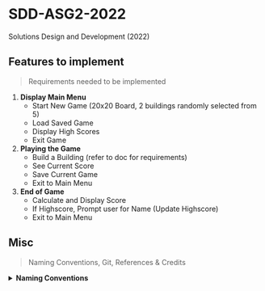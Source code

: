 # SDD-ASG2-2022
Solutions Design and Development (2022) 

## Features to implement
> Requirements needed to be implemented
1. **Display Main Menu** 
   - Start New Game (20x20 Board, 2 buildings randomly selected from 5)
   - Load Saved Game
   - Display High Scores
   - Exit Game
2. **Playing the Game** 
   - Build a Building (refer to doc for requirements)
   - See Current Score
   - Save Current Game
   - Exit to Main Menu
1. **End of Game**
   - Calculate and Display Score
   - If Highscore, Prompt user for Name (Update Highscore)
   - Exit to Main Menu

## Misc
> Naming Conventions, Git, References & Credits

<details>
<summary><b>Naming Conventions</b></summary>
- <b>Commits</b> : https://www.freecodecamp.org/news/writing-good-commit-messages-a-practical-guide/ <br>
- <b>Functions</b> : PascalCase, Function names start with a capital letter. (E.g: ParseJson()) <br>
- <b>Variables</b>: camelCase or Hungarian Notation. (E.g: isValid or **b**IsValid)<br>
- <b>Constants</b>: All uppercase. (E.g: const int MAX_SIZE = 100;)<br>
- <b>Classes</b>: PascalCase, Class names start with a capital letter. (E.g: class MyClass)<br>
- <b>Asset Files</b>: PascalCase, File names start with a capital letter. (E.g: MyFile.txt)<br>
- <b>Script Files</b>: PascalCase or snake_case, File names start with a lowercase letter. (E.g: my_script.py or MyScript.py)<br>

- **References**: 
- > Coding Practices: https://curc.readthedocs.io/en/latest/programming/coding-best-practices.html
</details>
